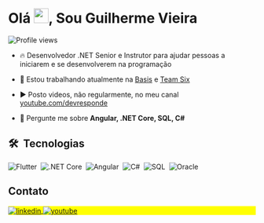 
<h1 align="left">Olá <img src="https://raw.githubusercontent.com/kaueMarques/kaueMarques/master/hi.gif" height="30px">, Sou Guilherme Vieira</h1>
<p align="left"> <img src="https://komarev.com/ghpvc/?username=vieiragui&color=yellow" alt="Profile views" /> </p>

- 🔥 Desenvolvedor .NET Senior e Instrutor para ajudar pessoas a iniciarem e se desenvolverem na programação 

- 🔭 Estou trabalhando atualmente na [Basis](https://www.basis.com.br/) e [Team Six](https://teamsix.tech/)

- ▶️ Posto videos, não regularmente, no meu canal [youtube.com/devresponde](https://www.youtube.com/@devresponde7894)

- 💬 Pergunte me sobre **Angular, .NET Core, SQL, C#**

## 🛠 &nbsp;Tecnologias
![Flutter](https://img.shields.io/badge/-Flutter-05122A?style=flat&logo=flutter)&nbsp;
![.NET Core](https://img.shields.io/badge/-.NETCore-05122A?style=flat&logo=dotnet)&nbsp;
![Angular](https://img.shields.io/badge/-Angular-05122A?style=flat&logo=angular)&nbsp;
![C#](https://img.shields.io/badge/-CSharp-05122A?style=flat&logo=csharp)&nbsp;
![SQL](https://img.shields.io/badge/-SQL-05122A?style=flat&logo=microsoftsqlserver)&nbsp;
![Oracle](https://img.shields.io/badge/-Oracle-05122A?style=flat&logo=oracle)&nbsp;

<!--
<br><br>
## 🛠 &nbsp;Tech Stack
![JavaScript](https://img.shields.io/badge/-JavaScript-05122A?style=flat&logo=javascript)&nbsp;
![Node.js](https://img.shields.io/badge/-Node.js-05122A?style=flat&logo=node.js)&nbsp;
![HTML](https://img.shields.io/badge/-HTML-05122A?style=flat&logo=HTML5)&nbsp;
![CSS](https://img.shields.io/badge/-CSS-05122A?style=flat&logo=CSS3&logoColor=1572B6)&nbsp;
![React](https://img.shields.io/badge/-React-05122A?style=flat&logo=react)&nbsp;
![Git](https://img.shields.io/badge/-Git-05122A?style=flat&logo=git)&nbsp;
![GitHub](https://img.shields.io/badge/-GitHub-05122A?style=flat&logo=github)&nbsp;
![Markdown](https://img.shields.io/badge/-Markdown-05122A?style=flat&logo=markdown)&nbsp;
![Visual Studio Code](https://img.shields.io/badge/-Visual%20Studio%20Code-05122A?style=flat&logo=visual-studio-code&logoColor=007ACC)&nbsp;
![PostgreSQL](https://img.shields.io/badge/-PostgreSQL-05122A?style=flat&logo=postgresql)&nbsp;
![SQLite](https://img.shields.io/badge/-SQLite-05122A?style=flat&logo=sqlite)&nbsp;
<br>

## ⚙️ &nbsp;GitHub Analytics
<p align="left">
<img width="530em" src="https://github-readme-stats.vercel.app/api?username=vieiragui&show_icons=true&theme=vision-friendly-dark" alt="vieiragui"/>
<img width="530em" src="https://github-readme-stats.vercel.app/api/top-langs/?username=vieiragui&layout=compact&theme=vision-friendly-dark" alt=vieiragui"/>
</p>
-->

## Contato

<p align="left" style="background:yellow">
<a href="https://www.linkedin.com/in/guilherme-vieira-825487113/" target="_blank">
  <img align="center" src="https://img.shields.io/badge/-guilhermevieira-05122A?style=flat&logo=linkedin" alt="linkedin"/>
</a>
<a href="https://www.youtube.com/@devresponde7894" target="_blank">
 <img align="center" src="https://img.shields.io/badge/-devresponde-05122A?style=flat&logo=youtube" alt="youtube"/>
</a>
</p>
